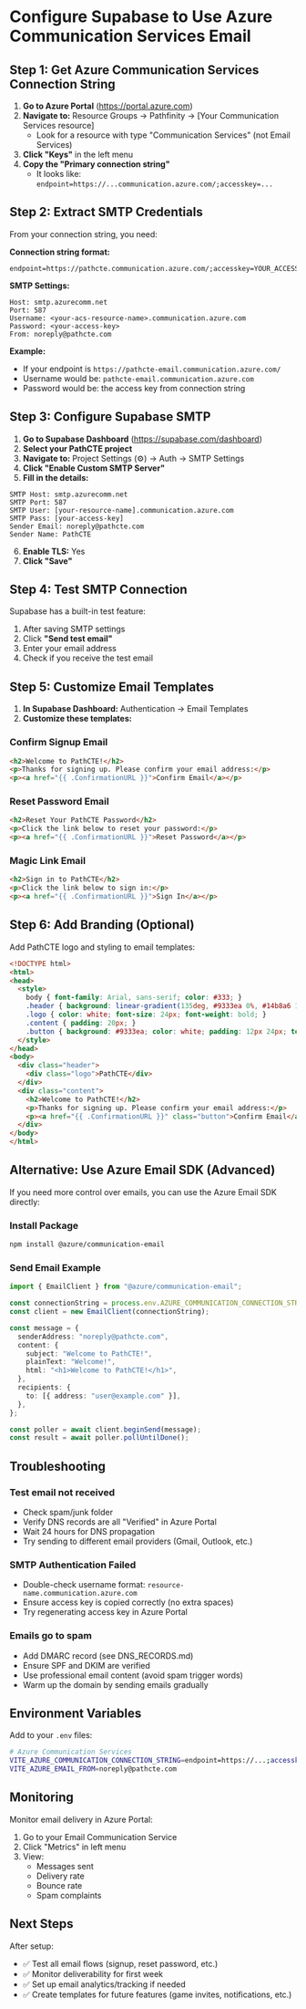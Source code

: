 # Configure Supabase to Use Azure Communication Services Email

## Step 1: Get Azure Communication Services Connection String

1. **Go to Azure Portal** (https://portal.azure.com)
2. **Navigate to:** Resource Groups → Pathfinity → [Your Communication Services resource]
   - Look for a resource with type "Communication Services" (not Email Services)
3. **Click "Keys"** in the left menu
4. **Copy the "Primary connection string"**
   - It looks like: `endpoint=https://...communication.azure.com/;accesskey=...`

## Step 2: Extract SMTP Credentials

From your connection string, you need:

**Connection string format:**
```
endpoint=https://pathcte.communication.azure.com/;accesskey=YOUR_ACCESS_KEY_HERE
```

**SMTP Settings:**
```
Host: smtp.azurecomm.net
Port: 587
Username: <your-acs-resource-name>.communication.azure.com
Password: <your-access-key>
From: noreply@pathcte.com
```

**Example:**
- If your endpoint is `https://pathcte-email.communication.azure.com/`
- Username would be: `pathcte-email.communication.azure.com`
- Password would be: the access key from connection string

## Step 3: Configure Supabase SMTP

1. **Go to Supabase Dashboard** (https://supabase.com/dashboard)
2. **Select your PathCTE project**
3. **Navigate to:** Project Settings (⚙️) → Auth → SMTP Settings
4. **Click "Enable Custom SMTP Server"**
5. **Fill in the details:**

```
SMTP Host: smtp.azurecomm.net
SMTP Port: 587
SMTP User: [your-resource-name].communication.azure.com
SMTP Pass: [your-access-key]
Sender Email: noreply@pathcte.com
Sender Name: PathCTE
```

6. **Enable TLS:** Yes
7. **Click "Save"**

## Step 4: Test SMTP Connection

Supabase has a built-in test feature:
1. After saving SMTP settings
2. Click **"Send test email"**
3. Enter your email address
4. Check if you receive the test email

## Step 5: Customize Email Templates

1. **In Supabase Dashboard:** Authentication → Email Templates
2. **Customize these templates:**

### Confirm Signup Email
```html
<h2>Welcome to PathCTE!</h2>
<p>Thanks for signing up. Please confirm your email address:</p>
<p><a href="{{ .ConfirmationURL }}">Confirm Email</a></p>
```

### Reset Password Email
```html
<h2>Reset Your PathCTE Password</h2>
<p>Click the link below to reset your password:</p>
<p><a href="{{ .ConfirmationURL }}">Reset Password</a></p>
```

### Magic Link Email
```html
<h2>Sign in to PathCTE</h2>
<p>Click the link below to sign in:</p>
<p><a href="{{ .ConfirmationURL }}">Sign In</a></p>
```

## Step 6: Add Branding (Optional)

Add PathCTE logo and styling to email templates:

```html
<!DOCTYPE html>
<html>
<head>
  <style>
    body { font-family: Arial, sans-serif; color: #333; }
    .header { background: linear-gradient(135deg, #9333ea 0%, #14b8a6 100%); padding: 20px; text-align: center; }
    .logo { color: white; font-size: 24px; font-weight: bold; }
    .content { padding: 20px; }
    .button { background: #9333ea; color: white; padding: 12px 24px; text-decoration: none; border-radius: 6px; display: inline-block; }
  </style>
</head>
<body>
  <div class="header">
    <div class="logo">PathCTE</div>
  </div>
  <div class="content">
    <h2>Welcome to PathCTE!</h2>
    <p>Thanks for signing up. Please confirm your email address:</p>
    <p><a href="{{ .ConfirmationURL }}" class="button">Confirm Email</a></p>
  </div>
</body>
</html>
```

## Alternative: Use Azure Email SDK (Advanced)

If you need more control over emails, you can use the Azure Email SDK directly:

### Install Package
```bash
npm install @azure/communication-email
```

### Send Email Example
```typescript
import { EmailClient } from "@azure/communication-email";

const connectionString = process.env.AZURE_COMMUNICATION_CONNECTION_STRING;
const client = new EmailClient(connectionString);

const message = {
  senderAddress: "noreply@pathcte.com",
  content: {
    subject: "Welcome to PathCTE!",
    plainText: "Welcome!",
    html: "<h1>Welcome to PathCTE!</h1>",
  },
  recipients: {
    to: [{ address: "user@example.com" }],
  },
};

const poller = await client.beginSend(message);
const result = await poller.pollUntilDone();
```

## Troubleshooting

### Test email not received
- Check spam/junk folder
- Verify DNS records are all "Verified" in Azure Portal
- Wait 24 hours for DNS propagation
- Try sending to different email providers (Gmail, Outlook, etc.)

### SMTP Authentication Failed
- Double-check username format: `resource-name.communication.azure.com`
- Ensure access key is copied correctly (no extra spaces)
- Try regenerating access key in Azure Portal

### Emails go to spam
- Add DMARC record (see DNS_RECORDS.md)
- Ensure SPF and DKIM are verified
- Use professional email content (avoid spam trigger words)
- Warm up the domain by sending emails gradually

## Environment Variables

Add to your `.env` files:

```bash
# Azure Communication Services
VITE_AZURE_COMMUNICATION_CONNECTION_STRING=endpoint=https://...;accesskey=...
VITE_AZURE_EMAIL_FROM=noreply@pathcte.com
```

## Monitoring

Monitor email delivery in Azure Portal:
1. Go to your Email Communication Service
2. Click "Metrics" in left menu
3. View:
   - Messages sent
   - Delivery rate
   - Bounce rate
   - Spam complaints

## Next Steps

After setup:
- ✅ Test all email flows (signup, reset password, etc.)
- ✅ Monitor deliverability for first week
- ✅ Set up email analytics/tracking if needed
- ✅ Create templates for future features (game invites, notifications, etc.)
